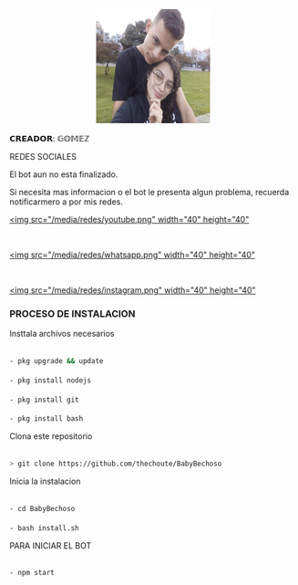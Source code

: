 <p align="center">

<img src="IMG-20211023-WA0081.jpg" width="200" height="200"/>

</p>

<p align="center">

𝗖𝗥𝗘𝗔𝗗𝗢𝗥: 𝔾𝕆𝕄𝔼ℤ

</p>

</p>

REDES SOCIALES

</p>

El bot aun no esta finalizado.

Si necesita mas informacion o el bot le presenta algun problema, recuerda notificarmero a por mis redes.

</p>

<a href="https://www.youtube.com/channel/UC-HPutaDGeTPjrCId0bXQgg"><img src="/media/redes/youtube.png" width="40" height="40"</a>

<br>

<a href="wa.me/18299897014"><img src="/media/redes/whatsapp.png" width="40" height="40"</a>

<br>

 <a href="https://www.instagram.com/the_choute_/"><img src="/media/redes/instagram.png" width="40" height="40"</a>

</p>

### PROCESO DE INSTALACION

Insttala archivos necesarios

```bash

- pkg upgrade && update

- pkg install nodejs

- pkg install git

- pkg install bash

```

Clona este repositorio

 ```bash

> git clone https://github.com/thechoute/BabyBechoso

```

Inicia la instalacion

```bash

- cd BabyBechoso

- bash install.sh

```

PARA INICIAR EL BOT

 ```bash

- npm start

```



